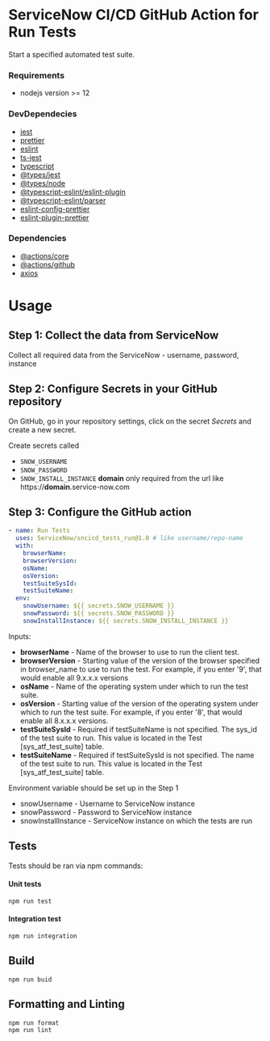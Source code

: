 # ServiceNow CI/CD GitHub Action for Run Tests

Start a specified automated test suite.

### Requirements
- nodejs version >= 12
### DevDependecies
- [jest](https://github.com/facebook/jest)
- [prettier](https://github.com/prettier/prettier)
- [eslint](https://github.com/eslint/eslint)
- [ts-jest](https://github.com/kulshekhar/ts-jest)
- [typescript](https://github.com/microsoft/TypeScript)
- [@types/jest](https://www.npmjs.com/package/@types/jest)
- [@types/node](https://www.npmjs.com/package/@types/node)
- [@typescript-eslint/eslint-plugin](https://www.npmjs.com/package/@typescript-eslint/eslint-plugin)
- [@typescript-eslint/parser](https://www.npmjs.com/package/@typescript-eslint/parser)
- [eslint-config-prettier](npmjs.com/package/eslint-config-prettier)
- [eslint-plugin-prettier](https://www.npmjs.com/package/eslint-plugin-prettier)

### Dependencies
- [@actions/core](https://github.com/actions/toolkit/tree/master/packages/core)
- [@actions/github](https://github.com/actions/toolkit/tree/master/packages/github)
- [axios](https://github.com/axios/axios)

# Usage
## Step 1: Collect the data from ServiceNow
Collect all required data from the ServiceNow - username, password, instance
## Step 2: Configure Secrets in your GitHub repository
On GitHub, go in your repository settings, click on the secret _Secrets_ and create a new secret.

Create secrets called 
- `SNOW_USERNAME`
- `SNOW_PASSWORD`
- `SNOW_INSTALL_INSTANCE` **domain** only required from the url like https://**domain**.service-now.com

## Step 3: Configure the GitHub action
```yaml
- name: Run Tests 
  uses: ServiceNow/sncicd_tests_run@1.0 # like username/repo-name
  with:
    browserName:
    browserVersion:
    osName:
    osVersion:
    testSuiteSysId:
    testSuiteName:
  env:
    snowUsername: ${{ secrets.SNOW_USERNAME }}
    snowPassword: ${{ secrets.SNOW_PASSWORD }}
    snowInstallInstance: ${{ secrets.SNOW_INSTALL_INSTANCE }}
```
Inputs:
- **browserName** - Name of the browser to use to run the client test. 
- **browserVersion** - Starting value of the version of the browser specified in browser_name to use to run the test. For example, if you enter '9', that would enable all 9.x.x.x versions
- **osName** - Name of the operating system under which to run the test suite.
- **osVersion** - Starting value of the version of the operating system under which to run the test suite. For example, if you enter '8', that would enable all 8.x.x.x versions.
- **testSuiteSysId** - Required if testSuiteName is not specified. The sys_id of the test suite to run. This value is located in the Test [sys_atf_test_suite] table.
- **testSuiteName** - Required if testSuiteSysId is not specified. The name of the test suite to run. This value is located in the Test [sys_atf_test_suite] table.

Environment variable should be set up in the Step 1
- snowUsername - Username to ServiceNow instance
- snowPassword - Password to ServiceNow instance
- snowInstallInstance - ServiceNow instance on which the tests are run

## Tests

Tests should be ran via npm commands:

#### Unit tests
```shell script
npm run test
```   

#### Integration test
```shell script
npm run integration
```   

## Build

```shell script
npm run buid
```

## Formatting and Linting
```shell script
npm run format
npm run lint
```
